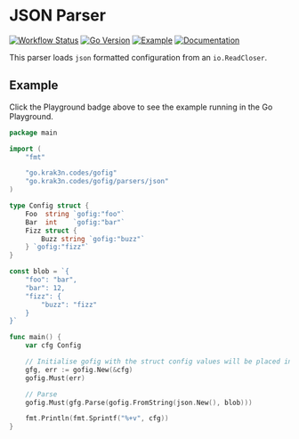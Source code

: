 # JSON Parser

[![Workflow Status][workflow-image]][workflow-url]
[![Go Version][goversion-image]][goversion-url]
[![Example][playground-image]][playground-url]
[![Documentation][doc-image]][doc-url]

This parser loads `json` formatted configuration from an `io.ReadCloser`.

## Example

Click the Playground badge above to see the example running in the Go Playground.

``` go
package main

import (
	"fmt"

	"go.krak3n.codes/gofig"
	"go.krak3n.codes/gofig/parsers/json"
)

type Config struct {
	Foo  string `gofig:"foo"`
	Bar  int    `gofig:"bar"`
	Fizz struct {
		Buzz string `gofig:"buzz"`
	} `gofig:"fizz"`
}

const blob = `{
	"foo": "bar",
	"bar": 12,
	"fizz": {
		"buzz": "fizz"
	}
}`

func main() {
	var cfg Config

	// Initialise gofig with the struct config values will be placed into
	gfg, err := gofig.New(&cfg)
	gofig.Must(err)

	// Parse
	gofig.Must(gfg.Parse(gofig.FromString(json.New(), blob)))

	fmt.Println(fmt.Sprintf("%+v", cfg))
}
```

[workflow-image]: https://img.shields.io/github/workflow/status/krak3n/gofig/JSON%20Parser?style=flat&logo=github&logoColor=white&label=Workflow
[workflow-url]: https://github.com/krak3n/gofig/actions?query=workflow%3A%22JSON+Parser%22
[goversion-image]: https://img.shields.io/badge/Go-1.13+-00ADD8.svg?style=flat&logo=go&logoColor=white
[goversion-url]: https://golang.org/
[playground-image]: https://img.shields.io/badge/Example-play.golang.org-00ADD8.svg?style=flat&logo=go&logoColor=white
[playground-url]: https://play.golang.org/p/-mTOIxdWRKU
[doc-image]: https://img.shields.io/badge/Documentation-pkg.go.dev-00ADD8.svg?style=flat&logo=go&logoColor=white
[doc-url]: https://pkg.go.dev/go.krak3n.codes/gofig/parsers/json
